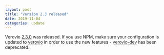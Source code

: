 ```yaml
---
layout: post
title: "Version 2.3 released"
date: 2019-11-04
categories: update
---
```


Verovio [2.3.0](https://github.com/rism-ch/verovio/releases/tag/version-2.3.0) was released. If you use NPM, make sure your configuration is updated to [verovio](https://www.npmjs.com/package/verovio) in order to use the new features -  [verovio-dev](https://www.npmjs.com/package/verovio-dev) has been deprecated.